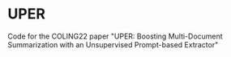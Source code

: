 # UPER
Code for the COLING22 paper "UPER: Boosting Multi-Document Summarization with an Unsupervised Prompt-based Extractor"
